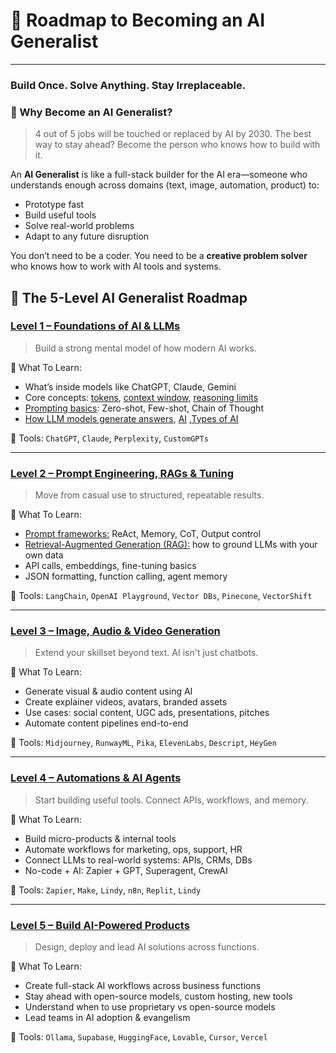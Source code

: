 # 🚀 Roadmap to Becoming an AI Generalist

---

### Build Once. Solve Anything. Stay Irreplaceable.

### 🎯 Why Become an AI Generalist?

> 4 out of 5 jobs will be touched or replaced by AI by 2030. The best way to stay ahead? Become the person who knows how to build with it.
> 

An **AI Generalist** is like a full-stack builder for the AI era—someone who understands enough across domains (text, image, automation, product) to:

- Prototype fast
- Build useful tools
- Solve real-world problems
- Adapt to any future disruption

You don’t need to be a coder. You need to be a **creative problem solver** who knows how to work with AI tools and systems.



## 🧠 The 5-Level AI Generalist Roadmap

### [**Level 1 – Foundations of AI & LLMs**](/Level-1.md)

> Build a strong mental model of how modern AI works.
> 

🔹 What To Learn:

- What’s inside models like ChatGPT, Claude, Gemini
- Core concepts: [tokens](/Level-1.md#tokens), [context window](/Level-1.md#context-window), [reasoning limits](/Level-1.md#reasoning-limits)
- [Prompting basics](/Level-1.md#prompting-basics-how-to-talk-to-robots): Zero-shot, Few-shot, Chain of Thought
- [How LLM models generate answers](/Level-1.md#how-llm-models-generate-answers), [AI](/Level-1.md#-what-is-ai-artificial-intelligence) ,[Types of AI](/Level-1.md#-types-of-ai)

🔧 Tools: `ChatGPT`, `Claude`, `Perplexity`, `CustomGPTs`

---

### [**Level 2 – Prompt Engineering, RAGs & Tuning**](/Level-2.md)

> Move from casual use to structured, repeatable results.
> 

🔹 What To Learn:

- [Prompt frameworks:](/Level-2.md#prompt-frameworks-super-instruction-manuals) ReAct, Memory, CoT, Output control
- [Retrieval-Augmented Generation (RAG):](/Level-2.md#retrieval-augmented-generation-rags-giving-the-robot-a-new-book) how to ground LLMs with your own data
- API calls, embeddings, fine-tuning basics
- JSON formatting, function calling, agent memory

🔧 Tools: `LangChain`, `OpenAI Playground`, `Vector DBs`, `Pinecone`, `VectorShift`

---

### [**Level 3 – Image, Audio & Video Generation**](/Level-3.md)

> Extend your skillset beyond text. AI isn't just chatbots.
> 

🔹 What To Learn:

- Generate visual & audio content using AI
- Create explainer videos, avatars, branded assets
- Use cases: social content, UGC ads, presentations, pitches
- Automate content pipelines end-to-end

🔧 Tools: `Midjourney`, `RunwayML`, `Pika`, `ElevenLabs`, `Descript`, `HeyGen`

---

### [**Level 4 – Automations & AI Agents**](/Level-4.md)

> Start building useful tools. Connect APIs, workflows, and memory.
> 

🔹 What To Learn:

- Build micro-products & internal tools
- Automate workflows for marketing, ops, support, HR
- Connect LLMs to real-world systems: APIs, CRMs, DBs
- No-code + AI: Zapier + GPT, Superagent, CrewAI

🔧 Tools: `Zapier`, `Make`, `Lindy`, `n8n`, `Replit`, `Lindy`

---

### [**Level 5 – Build AI-Powered Products**](/Level-5.md)

> Design, deploy and lead AI solutions across functions.
> 

🔹 What To Learn:

- Create full-stack AI workflows across business functions
- Stay ahead with open-source models, custom hosting, new tools
- Understand when to use proprietary vs open-source models
- Lead teams in AI adoption & evangelism

🔧 Tools: `Ollama`, `Supabase`, `HuggingFace`, `Lovable`, `Cursor`, `Vercel`